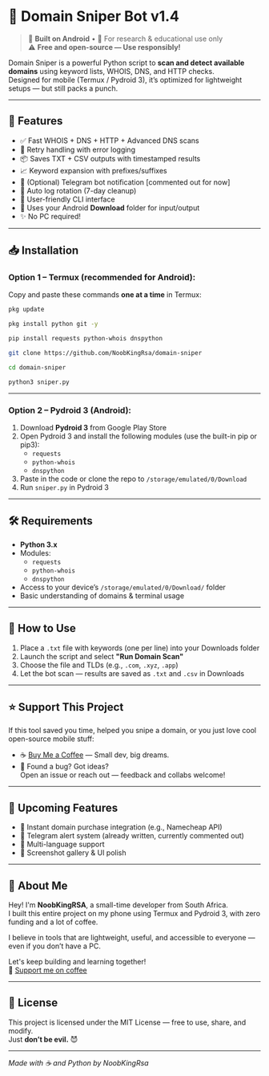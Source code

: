 # 🔫 Domain Sniper Bot v1.4

> 📱 **Built on Android** • 🧪 For research & educational use only  
> ⚠️ **Free and open-source — Use responsibly!**

Domain Sniper is a powerful Python script to **scan and detect available domains** using keyword lists, WHOIS, DNS, and HTTP checks.  
Designed for mobile (Termux / Pydroid 3), it’s optimized for lightweight setups — but still packs a punch.

---

## 🚀 Features

- ✅ Fast WHOIS + DNS + HTTP + Advanced DNS scans  
- 🔄 Retry handling with error logging  
- 📦 Saves TXT + CSV outputs with timestamped results  
- 📈 Keyword expansion with prefixes/suffixes  
- 🔔 (Optional) Telegram bot notification [commented out for now]  
- 🧼 Auto log rotation (7-day cleanup)  
- 🎨 User-friendly CLI interface  
- 📁 Uses your Android **Download** folder for input/output  
- ✨ No PC required!  

---

## 📥 Installation

### **Option 1 – Termux (recommended for Android):**

Copy and paste these commands **one at a time** in Termux:

```bash
pkg update
```

```bash
pkg install python git -y
```

```bash
pip install requests python-whois dnspython
```

```bash
git clone https://github.com/NoobKingRsa/domain-sniper
```

```bash
cd domain-sniper
```

```bash
python3 sniper.py
```

---

### **Option 2 – Pydroid 3 (Android):**

1. Download **Pydroid 3** from Google Play Store  
2. Open Pydroid 3 and install the following modules (use the built-in pip or pip3):  
    - `requests`  
    - `python-whois`  
    - `dnspython`  
3. Paste in the code or clone the repo to `/storage/emulated/0/Download`  
4. Run `sniper.py` in Pydroid 3  

---

## 🛠 Requirements

- **Python 3.x**
- Modules:
    - `requests`
    - `python-whois`
    - `dnspython`
- Access to your device’s `/storage/emulated/0/Download/` folder
- Basic understanding of domains & terminal usage

---

## 🧪 How to Use

1. Place a `.txt` file with keywords (one per line) into your Downloads folder  
2. Launch the script and select **"Run Domain Scan"**  
3. Choose the file and TLDs (e.g., `.com`, `.xyz`, `.app`)  
4. Let the bot scan — results are saved as `.txt` and `.csv` in Downloads

---

## ⭐ Support This Project

If this tool saved you time, helped you snipe a domain, or you just love cool open-source mobile stuff:

- ☕ [Buy Me a Coffee](https://coff.ee/noobkingrsz) — Small dev, big dreams.
- 📩 Found a bug? Got ideas?  
  Open an issue or reach out — feedback and collabs welcome!

---

## 🔮 Upcoming Features

- 🛒 Instant domain purchase integration (e.g., Namecheap API)
- 🔔 Telegram alert system (already written, currently commented out)
- 💬 Multi-language support
- 📸 Screenshot gallery & UI polish

---

## 🙋 About Me

Hey! I'm **NoobKingRSA**, a small-time developer from South Africa.  
I built this entire project on my phone using Termux and Pydroid 3, with zero funding and a lot of coffee.

I believe in tools that are lightweight, useful, and accessible to everyone — even if you don’t have a PC.

Let's keep building and learning together!  
🖤 [Support me on coffee](https://coff.ee/noobkingrsz)

---

## 📄 License

This project is licensed under the MIT License — free to use, share, and modify.  
Just **don’t be evil.** 😈

---

_Made with ☕ and Python by NoobKingRsa_

